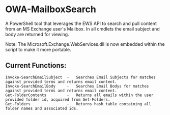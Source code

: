 # OWA-MailboxSearch
A PowerShell tool that leverages the EWS API to search and pull content from an MS Exchange user's Mailbox. In all cmdlets the email subject and body are returned for viewing.

Note: The Microsoft.Exchange.WebServices.dll is now embedded within the script to make it more portable.


## Current Functions:
    Invoke-SearchEmailSubject  -   Searches Email Subjects for matches against provided terms and returns email content.
    Invoke-SearchEmailBody     -   Searches Email Bodys for matches against provided terms and returns email content.
    Get-FolderContents         -   Returns all emails within the user provided folder id, acquired from Get-Folders.
    Get-Folders                -   Returns hash table containing all folder names and associated ids.
    

    



